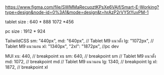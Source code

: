 https://www.figma.com/file/SWMMaRecuoztKPsXe6VAjf/Smart-E-Working?type=design&node-id=0%3A1&mode=design&t=hrAzP2rVY5tYuvPM-1

tablet
size :
640 * 888
1072 *456

pc
size :
1912 \* 924

TailwildCSS
sm: "440px",
md: "640px", // Tablet M9 แนวตั้ง
lg: "1072px", // Tablet M9 แนวนอน
xl: "1340px",
"2xl": "1872px", //pc dev

MUI
xs: 440, // breakpoint xs
sm: 640, // breakpoint sm // Tablet M9 แนวตั้ง
md: 1072, // breakpoint md // Tablet M9 แนวนอน
lg: 1340, // breakpoint lg
xl: 1872, // breakpoint xl

